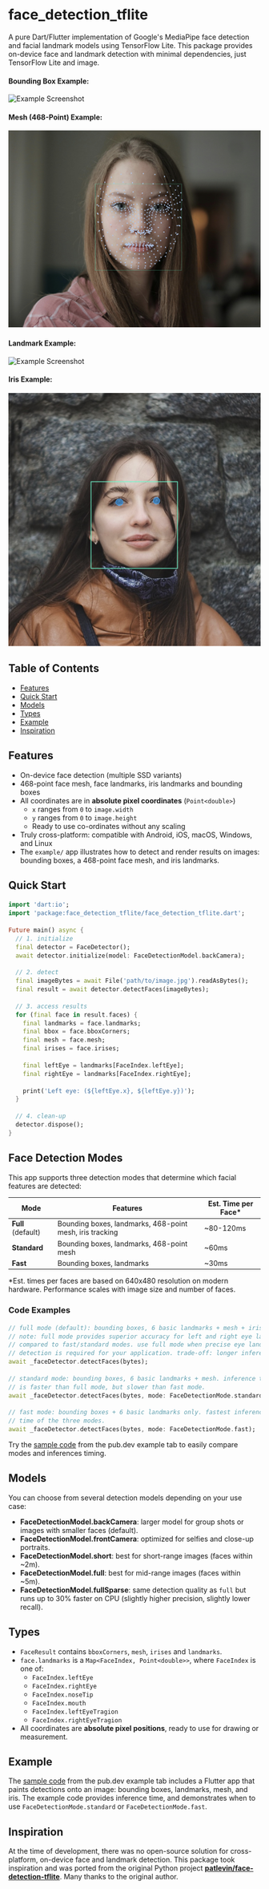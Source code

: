 # face_detection_tflite

A pure Dart/Flutter implementation of Google's MediaPipe face detection and facial landmark models using TensorFlow Lite. 
This package provides on-device face and landmark detection with minimal dependencies, just TensorFlow Lite and image.

#### Bounding Box Example:

![Example Screenshot](assets/screenshots/group-shot-bounding-box-ex1.png)

#### Mesh (468-Point) Example:

![Example Screenshot](assets/screenshots/mesh-ex1.png)

#### Landmark Example:

![Example Screenshot](assets/screenshots/landmark-ex1.png)

#### Iris Example:

![Example Screenshot](assets/screenshots/iris-detection-ex1.png)

## Table of Contents

- [Features](#features)
- [Quick Start](#quick-start)
- [Models](#models)
- [Types](#types)
- [Example](#example)
- [Inspiration](#inspiration)

## Features

- On-device face detection (multiple SSD variants)
- 468-point face mesh, face landmarks, iris landmarks and bounding boxes
- All coordinates are in **absolute pixel coordinates** (`Point<double>`)
  - `x` ranges from `0` to `image.width`
  - `y` ranges from `0` to `image.height`
  - Ready to use co-ordinates without any scaling
- Truly cross-platform: compatible with Android, iOS, macOS, Windows, and Linux
- The `example/` app illustrates how to detect and render results on images: bounding boxes, a 468-point face mesh, and iris landmarks.

## Quick Start

```dart
import 'dart:io';
import 'package:face_detection_tflite/face_detection_tflite.dart';

Future main() async {
  // 1. initialize
  final detector = FaceDetector();
  await detector.initialize(model: FaceDetectionModel.backCamera);

  // 2. detect
  final imageBytes = await File('path/to/image.jpg').readAsBytes();
  final result = await detector.detectFaces(imageBytes);

  // 3. access results
  for (final face in result.faces) {
    final landmarks = face.landmarks;
    final bbox = face.bboxCorners;  
    final mesh = face.mesh;     
    final irises = face.irises;
    
    final leftEye = landmarks[FaceIndex.leftEye];
    final rightEye = landmarks[FaceIndex.rightEye];

    print('Left eye: (${leftEye.x}, ${leftEye.y})');
  }

  // 4. clean-up
  detector.dispose();
}
```

## Face Detection Modes

This app supports three detection modes that determine which facial features are detected:

| Mode | Features | Est. Time per Face* |
|------|----------|---------------------|
| **Full** (default) | Bounding boxes, landmarks, 468-point mesh, iris tracking | ~80-120ms           |
| **Standard** | Bounding boxes, landmarks, 468-point mesh | ~60ms               |
| **Fast** | Bounding boxes, landmarks | ~30ms               |

*Est. times per faces are based on 640x480 resolution on modern hardware. Performance scales with image size and number of faces.

### Code Examples
```dart
// full mode (default): bounding boxes, 6 basic landmarks + mesh + iris
// note: full mode provides superior accuracy for left and right eye landmarks
// compared to fast/standard modes. use full mode when precise eye landmark
// detection is required for your application. trade-off: longer inference
await _faceDetector.detectFaces(bytes);

// standard mode: bounding boxes, 6 basic landmarks + mesh. inference time 
// is faster than full mode, but slower than fast mode.
await _faceDetector.detectFaces(bytes, mode: FaceDetectionMode.standard);

// fast mode: bounding boxes + 6 basic landmarks only. fastest inference 
// time of the three modes.
await _faceDetector.detectFaces(bytes, mode: FaceDetectionMode.fast);
```

Try the [sample code](https://pub.dev/packages/face_detection_tflite/example) from the pub.dev example tab to easily compare
modes and inferences timing. 

## Models

You can choose from several detection models depending on your use case:

- **FaceDetectionModel.backCamera**: larger model for group shots or images with smaller faces (default).
- **FaceDetectionModel.frontCamera**: optimized for selfies and close-up portraits.
- **FaceDetectionModel.short**: best for short-range images (faces within ~2m).
- **FaceDetectionModel.full**: best for mid-range images (faces within ~5m).
- **FaceDetectionModel.fullSparse**: same detection quality as `full` but runs up to 30% faster on CPU (slightly higher precision, slightly lower recall).

## Types

- `FaceResult` contains `bboxCorners`, `mesh`, `irises` and `landmarks`.
- `face.landmarks` is a `Map<FaceIndex, Point<double>>`, where `FaceIndex` is one of:
    - `FaceIndex.leftEye`
    - `FaceIndex.rightEye`
    - `FaceIndex.noseTip`
    - `FaceIndex.mouth`
    - `FaceIndex.leftEyeTragion`
    - `FaceIndex.rightEyeTragion`
- All coordinates are **absolute pixel positions**, ready to use for drawing or measurement.

## Example

The [sample code](https://pub.dev/packages/face_detection_tflite/example) from the pub.dev example tab includes a 
Flutter app that paints detections onto an image: bounding boxes, landmarks, mesh, and iris. The 
example code provides inference time, and demonstrates when to use `FaceDetectionMode.standard` or `FaceDetectionMode.fast`.  

## Inspiration

At the time of development, there was no open-source solution for cross-platform, on-device face and landmark detection.
This package took inspiration and was ported from the original Python project **[patlevin/face-detection-tflite](https://github.com/patlevin/face-detection-tflite)**. Many thanks to the original author.